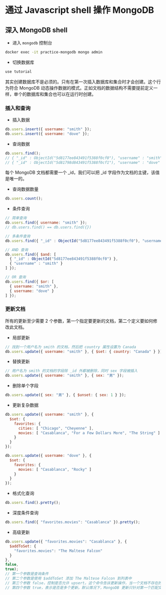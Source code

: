# 通过 Javascript shell 操作 MongoDB

## 深入 MongoDB shell
- 进入 `mongodb` 控制台
```bash
docker exec -it practice-mongodb mongo admin
```

- 切换数据库
```bash
use tutorial
```

其实创建数据库不是必须的。只有在第一次插入数据库和集合时才会创建。这个行为符合 MongoDB 动态操作数据的模式。正如文档的数据结构不需要提前定义一样，单个的数据库和集合也可以在运行时创建。

### 插入和查询
- 插入数据
```js
db.users.insert({ username: "smith" });
db.users.insert({ username: "dove" });
```

- 查询数据
```js
db.users.find();
// { "_id" : ObjectId("5d8177ee843491f5388f0cf0"), "username" : "smith" }
// { "_id" : ObjectId("5d81798d843491f5388f0cf1"), "username" : "dove" }
```
每个 MongoDB 文档都需要一个 _id，我们可以把 _id 字段作为文档的主键，该值是唯一的。

- 查询数据数量
```js
db.users.count();
```

- 条件查询
```js
// 简单查询
db.users.find({ username: "smith" });
// db.users.find() == db.users.find({})

// 多条件查询
db.users.find({ "_id" : ObjectId("5d8177ee843491f5388f0cf0"), "username" : "smith" });

// AND 查询
db.users.find({ $and: [
  { "_id" : ObjectId("5d8177ee843491f5388f0cf0") },
  { "username" : "smith" }
] });

// OR 查询
db.users.find({ $or: [
  { username: "smith" },
  { username: "dove" }
] });
```

### 更新文档
所有的更新至少需要 2 个参数，第一个指定要更新的文档，第二个定义要如何修改此文档。

- 局部更新
```js
// 找到一个用户名为 smith 的文档，然后把 country 属性设置为 Canada
db.users.update({ username: "smith" }, { $set: { country: "Canada" } });
```

- 替换更新
```js
// 用户名为 smith 的文档的字段除 _id 外都被删除，同时 sex 字段被插入
db.users.update({ username: "smith" }, { sex: "男" });
```

- 删除单个字段
```js
db.users.update({ sex: "男" }, { $unset: { sex: 1 } });
```

- 更新复杂数据
```js
db.users.update({ username: "smith" }, {
  $set: {
    favorites: {
      cities: [ "Chicago", "Cheyenne" ],
      movies: [ "Casablanca", "For a Few Dollars More", "The String" ]
    }
  }
});

db.users.update({ username: "dove" }, {
  $set: {
    favorites: {
      movies: [ "Casablanca", "Rocky" ]
    }
  }
});
```

- 格式化查询
```js
db.users.find().pretty();
```

- 深度条件查询
```js
db.users.find({ "favorites.movies": "Casablanca" }).pretty();
```

- 高级更新
```js
db.users.update({ "favorites.movies": "Casablanca" }, {
  $addToSet: {
    "favorites.movies": "The Maltese Falcon"
  }
}, 
false,
true);
// 第一个参数是查询条件
// 第二个参数是使用 $addToSet 添加 The Maltese Falcon 到列表中
// 第三个参数 false，控制是否允许 upsert。这个命令告诉更新操作，当一个文档不存在的时候是否插入它，这取决于更新操作是操作符更新还是替换更新；
// 第四个参数 true，表示是否是多个更新。默认情况下，MongoDB 更新只针对第一个匹配文档。
```